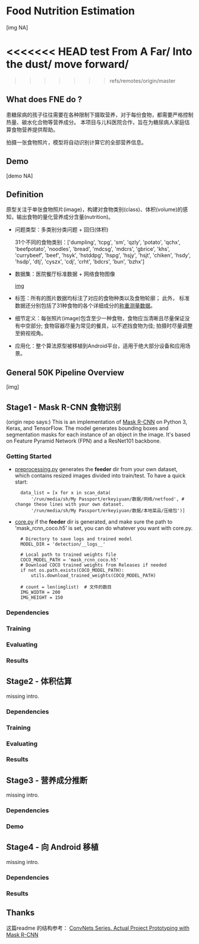 # Food Nutrition Estimation
[img NA]


<<<<<<< HEAD
test From A Far/
Into the dust/
move forward/
=======
>>>>>>> refs/remotes/origin/master

## What does FNE do ? 
患糖尿病的孩子往往需要在各种限制下摄取营养，对于每份食物，都需要严格控制热量、碳水化合物等营养成分。
本项目与儿科医院合作，旨在为糖尿病人家庭估算食物营养提供帮助。

拍摄一张食物照片，模型将自动识别计算它的全部营养信息。



## Demo
[demo NA]



## Definition

原型关注于单张食物照片(image)，构建对食物类别(class)、体积(volume)的感知，输出食物的量化营养成分含量(nutrition)。

* 问题类型：多类别分类问题 + 回归(体积)
  
    31个不同的食物类别：['dumpling', 'tcpg', 'sm', 'qzly', 'potato', 'qchx', 'beefpotato', 'noodles', 'bread', 'mdcsg', 'mdcrs', 'gbrice', 'khs', 'currybeef', 'beef', 'hsyk', 'hstddpg', 'hspg', 'hsjy', 'hsjt', 'chiken', 'hsdy', 'hsdp', 'dtj', 'cyszx', 'cdj', 'crht', 'bdcrs', 'bun', 'bzhx']

* 数据集：医院餐厅标准数据 + 网络食物图像

    [img](NA)

* 标签：所有的图片数据均标注了对应的食物种类以及食物轮廓； 此外， 标准数据还分别包括了31种食物的各个详细成分的[称重测量数据](NA)。

* 细节定义：每张照片(image)包含至少一种食物，食物应当清晰且尽量保证没有中空部分; 食物容器尽量为常见的餐具，以不遮挡食物为佳; 拍摄时尽量调整至俯视视角。

* 应用化：整个算法原型被移植到Android平台，适用于绝大部分设备和应用场景。

    

## General 50K Pipeline Overview
[img]



## Stage1 - Mask R-CNN 食物识别

(origin repo says:)
This is an implementation of [Mask R-CNN](https://arxiv.org/abs/1703.06870) on Python 3, Keras, and TensorFlow. The model generates bounding boxes and segmentation masks for each instance of an object in the image. It's based on Feature Pyramid Network (FPN) and a ResNet101 backbone.

### Getting Started
* [preprocessing.py](research/detection/preprocessing.py) generates the __feeder__ dir from your own dataset, which contains resized images divided into train/test. To have a quick start:
  
        data_list = [x for x in scan_data(
            '/run/media/sh/My Passport/erkeyiyuan/数据/网络/netfood', # change these lines with your own dataset.
            '/run/media/sh/My Passport/erkeyiyuan/数据/本地菜品/压缩包')]

* [core.py](core.py) if the __feeder__ dir is generated, and make sure the path to 'mask_rcnn_coco.h5' is set, you can do whatever you want with core.py.
  
        # Directory to save logs and trained model
        MODEL_DIR = 'detection/__logs__'
    
        # Local path to trained weights file
        COCO_MODEL_PATH = 'mask_rcnn_coco.h5'
        # Download COCO trained weights from Releases if needed
        if not os.path.exists(COCO_MODEL_PATH):
            utils.download_trained_weights(COCO_MODEL_PATH)
    
        # count = len(imglist)  # 文件的数目
        IMG_WIDTH = 200
        IMG_HEIGHT = 150

### Dependencies
### Training
### Evaluating
### Results

## Stage2 - 体积估算
missing intro.
### Dependencies
### Training
### Evaluating
### Results

## Stage3 - 营养成分推断
missing intro.
### Dependencies
### Demo

## Stage4 - 向 Android 移植 
missing intro.
### Dependencies
### Results



## Thanks

这篇readme 的结构参考：
[ConvNets Series. Actual Project Prototyping with Mask R-CNN](https://www.aiuai.cn/aifarm268.html#3.%E9%80%9A%E7%94%A850K%E7%AE%A1%E9%81%93General50KPipelineOverview)